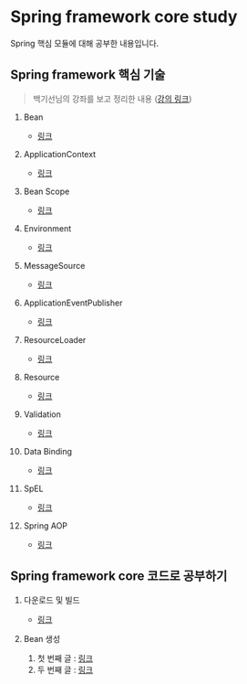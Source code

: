# Spring framework core study

Spring 핵심 모듈에 대해 공부한 내용입니다.

## Spring framework 핵심 기술

> 백기선님의 강좌를 보고 정리한 내용 ([강의 링크](https://www.inflearn.com/course/spring-framework_core/dashboard))

1. Bean
    - [링크](https://private-space.tistory.com/48)

2. ApplicationContext
    - [링크](https://private-space.tistory.com/49)

3. Bean Scope
    - [링크](https://private-space.tistory.com/52)

4. Environment
    - [링크](https://private-space.tistory.com/53)

5. MessageSource
    - [링크](https://private-space.tistory.com/54)

6. ApplicationEventPublisher
    - [링크](https://private-space.tistory.com/55)

7. ResourceLoader
    - [링크](https://private-space.tistory.com/56)

8. Resource
    - [링크](https://private-space.tistory.com/57)

9. Validation
    - [링크](https://private-space.tistory.com/58)

10. Data Binding
    - [링크](https://private-space.tistory.com/59)

11. SpEL
    - [링크](https://private-space.tistory.com/61)

12. Spring AOP
    - [링크](https://private-space.tistory.com/62)

## Spring framework core 코드로 공부하기

1. 다운로드 및 빌드
    - [링크](https://private-space.tistory.com/45)

2. Bean 생성
    1. 첫 번째 글 : [링크](https://private-space.tistory.com/50)
    2. 두 번째 글 : [링크](https://private-space.tistory.com/71)

